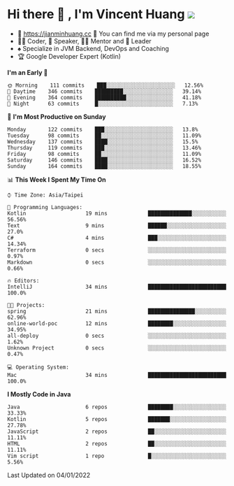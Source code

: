# Hi there 👋 , I'm Vincent Huang ![](https://komarev.com/ghpvc/?username=Jian-Min-Huang)
- 💎 https://jianminhuang.cc 🙋 You can find me via my personal page
- 👨‍💻 Coder, 🎤 Speaker, 👨‍🏫 Mentor and 🚀 Leader
- ♠️ Specialize in JVM Backend, DevOps and Coaching
- 🏆 Google Developer Expert (Kotlin)

<!--START_SECTION:waka-->
**I'm an Early 🐤** 

```text
🌞 Morning    111 commits    ███░░░░░░░░░░░░░░░░░░░░░░   12.56% 
🌆 Daytime    346 commits    █████████░░░░░░░░░░░░░░░░   39.14% 
🌃 Evening    364 commits    ██████████░░░░░░░░░░░░░░░   41.18% 
🌙 Night      63 commits     █░░░░░░░░░░░░░░░░░░░░░░░░   7.13%

```
📅 **I'm Most Productive on Sunday** 

```text
Monday       122 commits    ███░░░░░░░░░░░░░░░░░░░░░░   13.8% 
Tuesday      98 commits     ██░░░░░░░░░░░░░░░░░░░░░░░   11.09% 
Wednesday    137 commits    ████░░░░░░░░░░░░░░░░░░░░░   15.5% 
Thursday     119 commits    ███░░░░░░░░░░░░░░░░░░░░░░   13.46% 
Friday       98 commits     ██░░░░░░░░░░░░░░░░░░░░░░░   11.09% 
Saturday     146 commits    ████░░░░░░░░░░░░░░░░░░░░░   16.52% 
Sunday       164 commits    ████░░░░░░░░░░░░░░░░░░░░░   18.55%

```


📊 **This Week I Spent My Time On** 

```text
⌚︎ Time Zone: Asia/Taipei

💬 Programming Languages: 
Kotlin                   19 mins             ██████████████░░░░░░░░░░░   56.56% 
Text                     9 mins              ██████░░░░░░░░░░░░░░░░░░░   27.0% 
C#                       4 mins              ███░░░░░░░░░░░░░░░░░░░░░░   14.34% 
Terraform                0 secs              ░░░░░░░░░░░░░░░░░░░░░░░░░   0.97% 
Markdown                 0 secs              ░░░░░░░░░░░░░░░░░░░░░░░░░   0.66%

🔥 Editors: 
IntelliJ                 34 mins             █████████████████████████   100.0%

🐱‍💻 Projects: 
spring                   21 mins             ███████████████░░░░░░░░░░   62.96% 
online-world-poc         12 mins             ████████░░░░░░░░░░░░░░░░░   34.95% 
all-deploy               0 secs              ░░░░░░░░░░░░░░░░░░░░░░░░░   1.62% 
Unknown Project          0 secs              ░░░░░░░░░░░░░░░░░░░░░░░░░   0.47%

💻 Operating System: 
Mac                      34 mins             █████████████████████████   100.0%

```

**I Mostly Code in Java** 

```text
Java                     6 repos             ████████░░░░░░░░░░░░░░░░░   33.33% 
Kotlin                   5 repos             ███████░░░░░░░░░░░░░░░░░░   27.78% 
JavaScript               2 repos             ██░░░░░░░░░░░░░░░░░░░░░░░   11.11% 
HTML                     2 repos             ██░░░░░░░░░░░░░░░░░░░░░░░   11.11% 
Vim script               1 repo              █░░░░░░░░░░░░░░░░░░░░░░░░   5.56%

```



 Last Updated on 04/01/2022
<!--END_SECTION:waka-->
